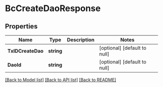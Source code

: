 # BcCreateDaoResponse

## Properties
Name | Type | Description | Notes
------------ | ------------- | ------------- | -------------
**TxIDCreateDao** | **string** |  | [optional] [default to null]
**DaoId** | **string** |  | [optional] [default to null]

[[Back to Model list]](../README.md#documentation-for-models) [[Back to API list]](../README.md#documentation-for-api-endpoints) [[Back to README]](../README.md)


